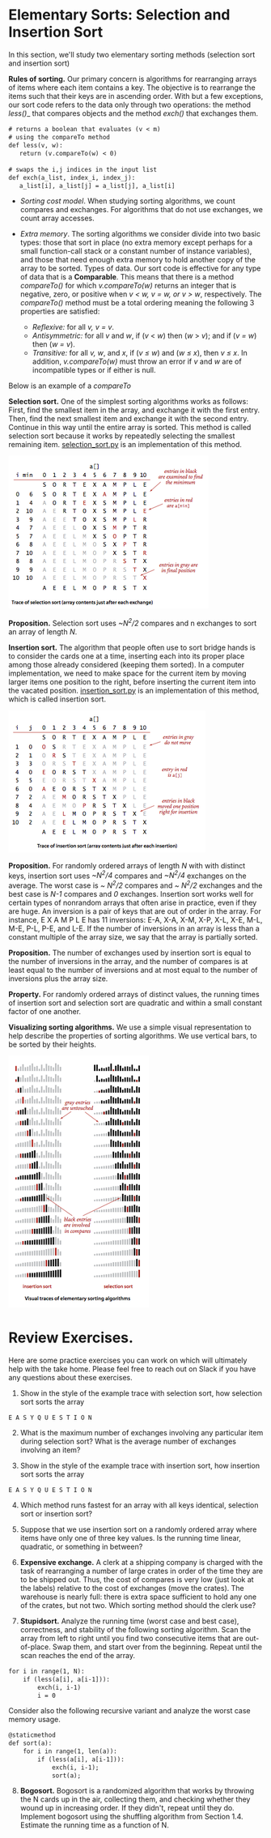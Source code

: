 

# Elementary Sorts: Selection and Insertion Sort
In this section, we'll study two elementary sorting methods (selection sort and insertion sort)

**Rules of sorting.** Our primary concern is algorithms for rearranging arrays of items where each item contains a key. The objective is to rearrange the items such that their keys are in ascending order. With but a few exceptions, our sort code refers to the data only through two operations: the method _less()__ that compares objects and the method _exch()_ that exchanges them.

```
# returns a boolean that evaluates (v < m) 
# using the compareTo method
def less(v, w):
   return (v.compareTo(w) < 0)

# swaps the i,j indices in the input list
def exch(a_list, index_i, index_j):
   a_list[i], a_list[j] = a_list[j], a_list[i]
```

- *Sorting cost model*. When studying sorting algorithms, we count compares and exchanges. For algorithms that do not use exchanges, we count array accesses.

- *Extra memory*. The sorting algorithms we consider divide into two basic types: those that sort in place (no extra memory except perhaps for a small function-call stack or a constant number of instance variables), and those that need enough extra memory to hold another copy of the array to be sorted.
Types of data. Our sort code is effective for any type of data that is a **Comparable**. This means that there is a method *compareTo()* for which _v.compareTo(w)_ returns an integer that is negative, zero, or positive when _v < w, v = w, or v > w_, respectively. The *compareTo()* method must be a total ordering meaning the following 3 properties are satisfied:
    - *Reflexive:* for all _v, v = v_.
    - *Antisymmetric:* for all _v_ and _w_, if (_v_ < _w_) then (_w_ > _v_); and if (_v = w_) then (_w = v_).
    - *Transitive:* for all _v, w_, and _x_, if (_v ≤ w_) and (_w ≤ x_), then _v ≤ x_.
In addition, *v.compareTo(w)* must throw an error if _v_ and _w_ are of incompatible types or if either is null.

Below is an example of a *compareTo* 


**Selection sort.** One of the simplest sorting algorithms works as follows: First, find the smallest item in the array, and exchange it with the first entry. Then, find the next smallest item and exchange it with the second entry. Continue in this way until the entire array is sorted. This method is called selection sort because it works by repeatedly selecting the smallest remaining item. [selection_sort.py](src/selection_sort.py) is an implementation of this method.

![selection_sort.png](src/selection.png)

**Proposition.** Selection sort uses _~N<sup>2</sup>/2_ compares and n exchanges to sort an array of length _N_.


**Insertion sort.** The algorithm that people often use to sort bridge hands is to consider the cards one at a time, inserting each into its proper place among those already considered (keeping them sorted). In a computer implementation, we need to make space for the current item by moving larger items one position to the right, before inserting the current item into the vacated position. [insertion_sort.py](src/insertion_sort.py) is an implementation of this method, which is called insertion sort.

![insertion_sort](src/insertion.png)

**Proposition.** For randomly ordered arrays of length _N_ with with distinct keys, insertion sort uses _~N<sup>2</sup>/4_ compares and _~N<sup>2</sup>/4_ exchanges on the average. The worst case is _~ N<sup>2</sup>/2_ compares and _~ N<sup>2</sup>/2_ exchanges and the best case is _N-1_ compares and _0_ exchanges.
Insertion sort works well for certain types of nonrandom arrays that often arise in practice, even if they are huge. An inversion is a pair of keys that are out of order in the array. For instance, E X A M P L E has 11 inversions: E-A, X-A, X-M, X-P, X-L, X-E, M-L, M-E, P-L, P-E, and L-E. If the number of inversions in an array is less than a constant multiple of the array size, we say that the array is partially sorted.

**Proposition.** The number of exchanges used by insertion sort is equal to the number of inversions in the array, and the number of compares is at least equal to the number of inversions and at most equal to the number of inversions plus the array size.

**Property.** For randomly ordered arrays of distinct values, the running times of insertion sort and selection sort are quadratic and within a small constant factor of one another.

**Visualizing sorting algorithms.** We use a simple visual representation to help describe the properties of sorting algorithms. We use vertical bars, to be sorted by their heights.


![sorting_bars](src/bars.png)

# Review Exercises. 
Here are some practice exercises you can work on which will ultimately help with the take home. Please feel free to reach out on Slack if you have any questions about these exercises.

1. Show in the style of the example trace with selection sort, how selection sort sorts the array

```
E A S Y Q U E S T I O N
```

2. What is the maximum number of exchanges involving any particular item during selection sort? What is the average number of exchanges involving an item?

3. Show in the style of the example trace with insertion sort, how insertion sort sorts the array
```
E A S Y Q U E S T I O N
```

4. Which method runs fastest for an array with all keys identical, selection sort or insertion sort?

5. Suppose that we use insertion sort on a randomly ordered array where items have only one of three key values. Is the running time linear, quadratic, or something in between?

6. __Expensive exchange.__ A clerk at a shipping company is charged with the task of rearranging a number of large crates in order of the time they are to be shipped out. Thus, the cost of compares is very low (just look at the labels) relative to the cost of exchanges (move the crates). The warehouse is nearly full: there is extra space sufficient to hold any one of the crates, but not two. Which sorting method should the clerk use?

7. __Stupidsort.__ Analyze the running time (worst case and best case), correctness, and stability of the following sorting algorithm. Scan the array from left to right until you find two consecutive items that are out-of-place. Swap them, and start over from the beginning. Repeat until the scan reaches the end of the array.

```
for i in range(1, N):
    if (less(a[i], a[i-1])):
        exch(i, i-1)
        i = 0
```
Consider also the following recursive variant and analyze the worst case memory usage.
```
@staticmethod
def sort(a):
    for i in range(1, len(a)):
        if (less(a[i], a[i-1])):
            exch(i, i-1);
            sort(a);
```

8. __Bogosort.__ Bogosort is a randomized algorithm that works by throwing the N cards up in the air, collecting them, and checking whether they wound up in increasing order. If they didn't, repeat until they do. Implement bogosort using the shuffling algorithm from Section 1.4. Estimate the running time as a function of N.
